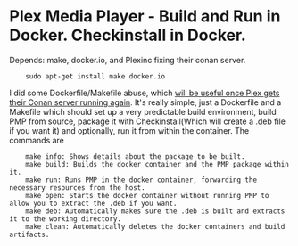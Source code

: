 Plex Media Player - Build and Run in Docker. Checkinstall in Docker.
====================================================================

Depends: make, docker.io, and Plexinc fixing their conan server.

        sudo apt-get install make docker.io

I did some Dockerfile/Makefile abuse, which [will be useful once Plex gets their Conan server running again](https://github.com/plexinc/plex-media-player/issues/641).
It's really simple, just a Dockerfile and a Makefile which should set up a very
predictable build environment, build PMP from source, package it with
Checkinstall(Which will create a .deb file if you want it) and optionally,
run it from within the container. The commands are

        make info: Shows details about the package to be built.
        make build: Builds the docker container and the PMP package within it.
        make run: Runs PMP in the docker container, forwarding the necessary resources from the host.
        make open: Starts the docker container without running PMP to allow you to extract the .deb if you want.
        make deb: Automatically makes sure the .deb is built and extracts it to the working directory.
        make clean: Automatically deletes the docker containers and build artifacts.

